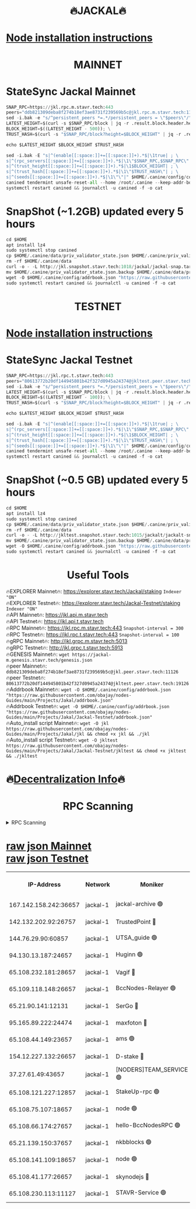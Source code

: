 <h1 align="center"> 🔥JACKAL🔥</h1>

[Node installation instructions](https://github.com/obajay/nodes-Guides/tree/main/Projects/Jakal)
=

<h1 align="center"> MAINNET</h1>

# StateSync Jackal Mainnet
```python
SNAP_RPC=https://jkl.rpc.m.stavr.tech:443
peers="ddb821309deba8f274b18ef3ae8731f239569b5c@jkl.rpc.m.stavr.tech:11126"
sed -i.bak -e "s/^persistent_peers *=.*/persistent_peers = \"$peers\"/" $HOME/.canine/config/config.toml
LATEST_HEIGHT=$(curl -s $SNAP_RPC/block | jq -r .result.block.header.height); \
BLOCK_HEIGHT=$((LATEST_HEIGHT - 500)); \
TRUST_HASH=$(curl -s "$SNAP_RPC/block?height=$BLOCK_HEIGHT" | jq -r .result.block_id.hash)

echo $LATEST_HEIGHT $BLOCK_HEIGHT $TRUST_HASH

sed -i.bak -E "s|^(enable[[:space:]]+=[[:space:]]+).*$|\1true| ; \
s|^(rpc_servers[[:space:]]+=[[:space:]]+).*$|\1\"$SNAP_RPC,$SNAP_RPC\"| ; \
s|^(trust_height[[:space:]]+=[[:space:]]+).*$|\1$BLOCK_HEIGHT| ; \
s|^(trust_hash[[:space:]]+=[[:space:]]+).*$|\1\"$TRUST_HASH\"| ; \
s|^(seeds[[:space:]]+=[[:space:]]+).*$|\1\"\"|" $HOME/.canine/config/config.toml
canined tendermint unsafe-reset-all --home /root/.canine --keep-addr-book
systemctl restart canined && journalctl -u canined -f -o cat
```
# SnapShot (~1.2GB) updated every 5 hours
```python
cd $HOME
apt install lz4
sudo systemctl stop canined
cp $HOME/.canine/data/priv_validator_state.json $HOME/.canine/priv_validator_state.json.backup
rm -rf $HOME/.canine/data
curl -o - -L http://jkl.snapshot.stavr.tech:1018/jackal/jackal-snap.tar.lz4 | lz4 -c -d - | tar -x -C $HOME/.canine --strip-components 2
mv $HOME/.canine/priv_validator_state.json.backup $HOME/.canine/data/priv_validator_state.json
wget -O $HOME/.canine/config/addrbook.json "https://raw.githubusercontent.com/obajay/nodes-Guides/main/Projects/Jakal/addrbook.json"
sudo systemctl restart canined && journalctl -u canined -f -o cat
```

<h1 align="center"> TESTNET</h1>

[Node installation instructions](https://github.com/obajay/nodes-Guides/tree/main/Projects/Jakal/Jackal-Testnet)
=

# StateSync Jackal Testnet
```python
SNAP_RPC=https://jkl.rpc.t.stavr.tech:443
peers="80613772b20df144945801b42f327d0945a24374@jkltest.peer.stavr.tech:19126"
sed -i.bak -e "s/^persistent_peers *=.*/persistent_peers = \"$peers\"/" $HOME/.canine/config/config.toml
LATEST_HEIGHT=$(curl -s $SNAP_RPC/block | jq -r .result.block.header.height); \
BLOCK_HEIGHT=$((LATEST_HEIGHT - 100)); \
TRUST_HASH=$(curl -s "$SNAP_RPC/block?height=$BLOCK_HEIGHT" | jq -r .result.block_id.hash)

echo $LATEST_HEIGHT $BLOCK_HEIGHT $TRUST_HASH

sed -i.bak -E "s|^(enable[[:space:]]+=[[:space:]]+).*$|\1true| ; \
s|^(rpc_servers[[:space:]]+=[[:space:]]+).*$|\1\"$SNAP_RPC,$SNAP_RPC\"| ; \
s|^(trust_height[[:space:]]+=[[:space:]]+).*$|\1$BLOCK_HEIGHT| ; \
s|^(trust_hash[[:space:]]+=[[:space:]]+).*$|\1\"$TRUST_HASH\"| ; \
s|^(seeds[[:space:]]+=[[:space:]]+).*$|\1\"\"|" $HOME/.canine/config/config.toml
canined tendermint unsafe-reset-all --home /root/.canine --keep-addr-book
systemctl restart canined && journalctl -u canined -f -o cat
```
# SnapShot (~0.5 GB) updated every 5 hours
```python
cd $HOME
apt install lz4
sudo systemctl stop canined
cp $HOME/.canine/data/priv_validator_state.json $HOME/.canine/priv_validator_state.json.backup
rm -rf $HOME/.canine/data
curl -o - -L http://jkltest.snapshot.stavr.tech:1015/jackalt/jackalt-snap.tar.lz4 | lz4 -c -d - | tar -x -C $HOME/.canine --strip-components 2
mv $HOME/.canine/priv_validator_state.json.backup $HOME/.canine/data/priv_validator_state.json
wget -O $HOME/.canine/config/addrbook.json "https://raw.githubusercontent.com/obajay/nodes-Guides/main/Projects/Jakal/Jackal-Testnet/addrbook.json"
sudo systemctl restart canined && journalctl -u canined -f -o cat
```

 <h1 align="center"> Useful Tools</h1>

🔥EXPLORER Mainnet🔥:      https://explorer.stavr.tech/Jackal/staking		        `Indexer "ON"` \
🔥EXPLORER Testnet🔥:      https://explorer.stavr.tech/Jackal-Testnet/staking     `Indexer "ON"` \
🔥API Mainnet🔥: 			 		 https://jkl.api.m.stavr.tech \
🔥API Testnet🔥: 			 		 https://jkl.api.t.stavr.tech \
🔥RPC Mainnet🔥:           https://jkl.rpc.m.stavr.tech:443              `Snapshot-interval = 300` \
🔥RPC Testnet🔥:           https://jkl.rpc.t.stavr.tech:443              `Snapshot-interval = 100` \
🔥gRPC Mainnet🔥:          http://jkl.grpc.m.stavr.tech:5013 \
🔥gRPC Testnet🔥:          http://jkl.grpc.t.stavr.tech:5913 \
🔥GENESIS Mainnet🔥:    `wget https://jackal-m.genesis.stavr.tech/genesis.json` \
🔥peer Mainnet🔥:					 `ddb821309deba8f274b18ef3ae8731f239569b5c@jkl.peer.stavr.tech:11126` \
🔥peer Testnet🔥:					 `80613772b20df144945801b42f327d0945a24374@jkltest.peer.stavr.tech:19126` \
🔥Addrbook Mainnet🔥:    ```wget -O $HOME/.canine/config/addrbook.json "https://raw.githubusercontent.com/obajay/nodes-Guides/main/Projects/Jakal/addrbook.json"``` \
🔥Addrbook Testnet🔥:    ```wget -O $HOME/.canine/config/addrbook.json "https://raw.githubusercontent.com/obajay/nodes-Guides/main/Projects/Jakal/Jackal-Testnet/addrbook.json"``` \
🔥Auto_install script Mainnet🔥: ```wget -O jkl https://raw.githubusercontent.com/obajay/nodes-Guides/main/Projects/Jakal/jkl && chmod +x jkl && ./jkl``` \
🔥Auto_install script Testnet🔥: ```wget -O jkltest https://raw.githubusercontent.com/obajay/nodes-Guides/main/Projects/Jakal/Jackal-Testnet/jkltest && chmod +x jkltest && ./jkltest```

🔥[Decentralization Info](https://github.com/obajay/StateSync-snapshots/tree/main/Projects/Jackal/Decentralization)🔥
=

<h1 align="center"> RPC Scanning</h1>

<details>
<summary>RPC Scanning</summary>

<h2 align="center"> We scan nodes in real time every 4 hours. And we provide the final result of RPC endpoints.
We cannot influence the operation of these nodes in any way. </h2>


```python
If Voting Power is higher than 0 --> then the Node is a validator of the network and may be subject to attack and be a potential threat to the chain.
```
```python
We marked such validators with a red symbol
```

</details>

[raw json Mainnet](https://rpc-check.jaclalm.stavr.tech/jaclalm/rpc-jaclalm-result.json) \
[raw json Testnet](https://github.com/obajay/StateSync-snapshots/tree/main/Projects/Jackal/Rpc-Check-Testnet)
=

<table><tr><th>IP-Address</th><th>Network</th><th>Moniker</th><th>Latest Block Height</th><th>Earliest Block Height</th><th>Catching Up</th><th>Tx Index</th><th>Voting Power</th><th>Scan Time</th></tr><tr><td>167.142.158.242:36657</td><td>jackal-1</td><td>jackal-archive 🟢</td><td>6670982</td><td>2770293</td><td>False</td><td>on</td><td>0</td><td>2024-02-28T15:44:57.601290629UTC</td></tr><tr><td>142.132.202.92:26757</td><td>jackal-1</td><td>TrustedPoint 🔴</td><td>6670979</td><td>6129401</td><td>False</td><td>on</td><td>291224</td><td>2024-02-28T15:44:11.138570250UTC</td></tr><tr><td>144.76.29.90:60857</td><td>jackal-1</td><td>UTSA_guide 🟢</td><td>6670981</td><td>6280001</td><td>False</td><td>on</td><td>0</td><td>2024-02-28T15:44:42.906762241UTC</td></tr><tr><td>94.130.13.187:24657</td><td>jackal-1</td><td>Huginn 🟢</td><td>6588265</td><td>6424001</td><td>False</td><td>on</td><td>0</td><td>2024-02-28T15:45:00.271558648UTC</td></tr><tr><td>65.108.232.181:28657</td><td>jackal-1</td><td>Vagif 🔴</td><td>6670981</td><td>6462201</td><td>False</td><td>off</td><td>60003</td><td>2024-02-28T15:44:47.624679742UTC</td></tr><tr><td>65.109.118.148:26657</td><td>jackal-1</td><td>BccNodes-Relayer 🟢</td><td>6670981</td><td>6489001</td><td>False</td><td>on</td><td>0</td><td>2024-02-28T15:44:40.618624878UTC</td></tr><tr><td>65.21.90.141:12131</td><td>jackal-1</td><td>SerGo 🔴</td><td>6670979</td><td>6570979</td><td>False</td><td>off</td><td>51100</td><td>2024-02-28T15:44:06.801861926UTC</td></tr><tr><td>95.165.89.222:24474</td><td>jackal-1</td><td>maxfoton 🔴</td><td>6670981</td><td>6570981</td><td>False</td><td>off</td><td>117661</td><td>2024-02-28T15:44:48.028592451UTC</td></tr><tr><td>65.108.44.149:23657</td><td>jackal-1</td><td>ams 🟢</td><td>6670981</td><td>6571141</td><td>False</td><td>on</td><td>0</td><td>2024-02-28T15:44:48.357379955UTC</td></tr><tr><td>154.12.227.132:26657</td><td>jackal-1</td><td>D-stake 🔴</td><td>6670979</td><td>6591001</td><td>False</td><td>off</td><td>130261</td><td>2024-02-28T15:43:59.645284328UTC</td></tr><tr><td>37.27.61.49:43657</td><td>jackal-1</td><td>[NODERS]TEAM_SERVICE 🟢</td><td>6670978</td><td>6591201</td><td>False</td><td>on</td><td>0</td><td>2024-02-28T15:43:56.573558452UTC</td></tr><tr><td>65.108.121.227:12857</td><td>jackal-1</td><td>StakeUp-rpc 🟢</td><td>6670979</td><td>6604001</td><td>False</td><td>on</td><td>0</td><td>2024-02-28T15:44:11.458182404UTC</td></tr><tr><td>65.108.75.107:18657</td><td>jackal-1</td><td>node 🟢</td><td>6670980</td><td>6616732</td><td>False</td><td>on</td><td>0</td><td>2024-02-28T15:44:32.171044079UTC</td></tr><tr><td>65.108.66.174:27657</td><td>jackal-1</td><td>hello-BccNodesRPC 🟢</td><td>6670981</td><td>6628401</td><td>False</td><td>on</td><td>0</td><td>2024-02-28T15:44:43.203855947UTC</td></tr><tr><td>65.21.139.150:37657</td><td>jackal-1</td><td>nkbblocks 🟢</td><td>6670979</td><td>6639001</td><td>False</td><td>on</td><td>0</td><td>2024-02-28T15:44:06.463466945UTC</td></tr><tr><td>65.108.141.109:18657</td><td>jackal-1</td><td>node 🟢</td><td>6670979</td><td>6643057</td><td>False</td><td>on</td><td>0</td><td>2024-02-28T15:44:02.063708155UTC</td></tr><tr><td>65.108.41.177:26657</td><td>jackal-1</td><td>skynodejs 🔴</td><td>6670979</td><td>6668001</td><td>False</td><td>on</td><td>83703</td><td>2024-02-28T15:44:57.974286401UTC</td></tr><tr><td>65.108.230.113:11127</td><td>jackal-1</td><td>STAVR-Service 🟢</td><td>6670981</td><td>6669601</td><td>False</td><td>on</td><td>0</td><td>2024-02-28T15:44:50.699131418UTC</td></tr></table>
